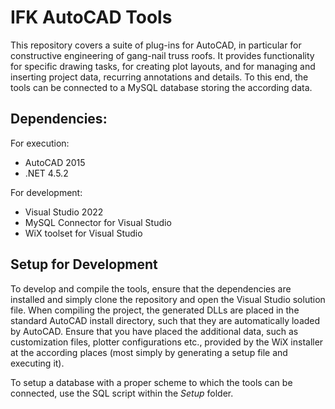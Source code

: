# IFK AutoCAD Tools
This repository covers a suite of plug-ins for AutoCAD, in particular for constructive engineering of gang-nail truss roofs.
It provides functionality for specific drawing tasks, for creating plot layouts, and for managing and inserting project data, recurring annotations and details.
To this end, the tools can be connected to a MySQL database storing the according data.

## Dependencies:
For execution:
* AutoCAD 2015
* .NET 4.5.2

For development:
* Visual Studio 2022
* MySQL Connector for Visual Studio
* WiX toolset for Visual Studio

## Setup for Development
To develop and compile the tools, ensure that the dependencies are installed and simply clone the repository and open the Visual Studio solution file.
When compiling the project, the generated DLLs are placed in the standard AutoCAD install directory, such that they are automatically loaded by AutoCAD.
Ensure that you have placed the additional data, such as customization files, plotter configurations etc., provided by the WiX installer at the according places (most simply by generating a setup file and executing it).

To setup a database with a proper scheme to which the tools can be connected, use the SQL script within the _Setup_ folder.
